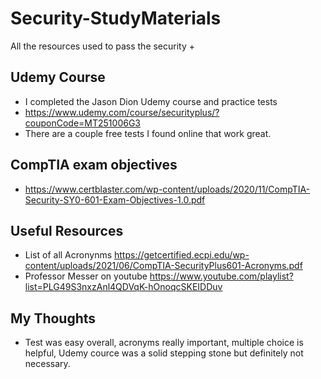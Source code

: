 # Security-StudyMaterials
All the resources used to pass the security +

## Udemy Course
- I completed the Jason Dion Udemy course and practice tests
- https://www.udemy.com/course/securityplus/?couponCode=MT251006G3
- There are a couple free tests I found online that work great.

## CompTIA exam objectives
- https://www.certblaster.com/wp-content/uploads/2020/11/CompTIA-Security-SY0-601-Exam-Objectives-1.0.pdf


## Useful Resources
- List of all Acronynms https://getcertified.ecpi.edu/wp-content/uploads/2021/06/CompTIA-SecurityPlus601-Acronyms.pdf
- Professor Messer on youtube https://www.youtube.com/playlist?list=PLG49S3nxzAnl4QDVqK-hOnoqcSKEIDDuv

## My Thoughts
- Test was easy overall, acronyms really important, multiple choice is helpful, Udemy cource was a solid stepping stone but definitely not necessary.
